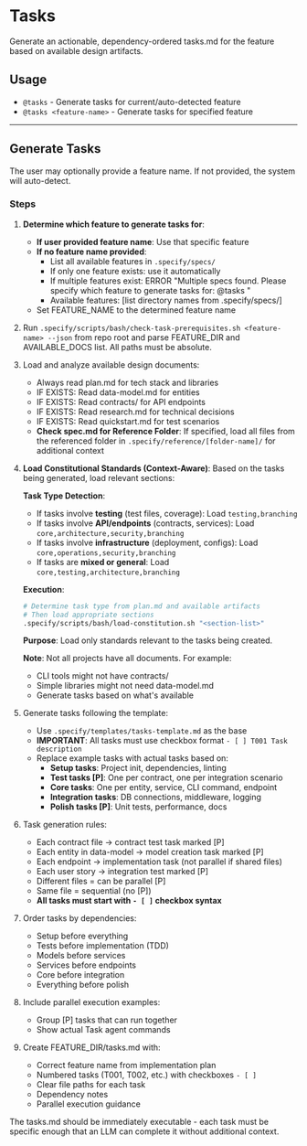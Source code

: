 # Tasks

Generate an actionable, dependency-ordered tasks.md for the feature based on available design artifacts.

## Usage

- `@tasks` - Generate tasks for current/auto-detected feature
- `@tasks <feature-name>` - Generate tasks for specified feature

---

## Generate Tasks

The user may optionally provide a feature name. If not provided, the system will auto-detect.

### Steps

1. **Determine which feature to generate tasks for**:

   - **If user provided feature name**: Use that specific feature
   - **If no feature name provided**:
     - List all available features in `.specify/specs/`
     - If only one feature exists: use it automatically
     - If multiple features exist: ERROR "Multiple specs found. Please specify which feature to generate tasks for: @tasks <feature-name>"
     - Available features: [list directory names from .specify/specs/]
   - Set FEATURE_NAME to the determined feature name

2. Run `.specify/scripts/bash/check-task-prerequisites.sh <feature-name> --json` from repo root and parse FEATURE_DIR and AVAILABLE_DOCS list. All paths must be absolute.

3. Load and analyze available design documents:

   - Always read plan.md for tech stack and libraries
   - IF EXISTS: Read data-model.md for entities
   - IF EXISTS: Read contracts/ for API endpoints
   - IF EXISTS: Read research.md for technical decisions
   - IF EXISTS: Read quickstart.md for test scenarios
   - **Check spec.md for Reference Folder**: If specified, load all files from the referenced folder in `.specify/reference/[folder-name]/` for additional context

4. **Load Constitutional Standards (Context-Aware)**: Based on the tasks being generated, load relevant sections:

   **Task Type Detection**:

   - If tasks involve **testing** (test files, coverage): Load `testing,branching`
   - If tasks involve **API/endpoints** (contracts, services): Load `core,architecture,security,branching`
   - If tasks involve **infrastructure** (deployment, configs): Load `core,operations,security,branching`
   - If tasks are **mixed or general**: Load `core,testing,architecture,branching`

   **Execution**:

   ```bash
   # Determine task type from plan.md and available artifacts
   # Then load appropriate sections
   .specify/scripts/bash/load-constitution.sh "<section-list>"
   ```

   **Purpose**: Load only standards relevant to the tasks being created.

   **Note**: Not all projects have all documents. For example:

   - CLI tools might not have contracts/
   - Simple libraries might not need data-model.md
   - Generate tasks based on what's available

5. Generate tasks following the template:

   - Use `.specify/templates/tasks-template.md` as the base
   - **IMPORTANT**: All tasks must use checkbox format `- [ ] T001 Task description`
   - Replace example tasks with actual tasks based on:
     - **Setup tasks**: Project init, dependencies, linting
     - **Test tasks [P]**: One per contract, one per integration scenario
     - **Core tasks**: One per entity, service, CLI command, endpoint
     - **Integration tasks**: DB connections, middleware, logging
     - **Polish tasks [P]**: Unit tests, performance, docs

6. Task generation rules:

   - Each contract file → contract test task marked [P]
   - Each entity in data-model → model creation task marked [P]
   - Each endpoint → implementation task (not parallel if shared files)
   - Each user story → integration test marked [P]
   - Different files = can be parallel [P]
   - Same file = sequential (no [P])
   - **All tasks must start with `- [ ]` checkbox syntax**

7. Order tasks by dependencies:

   - Setup before everything
   - Tests before implementation (TDD)
   - Models before services
   - Services before endpoints
   - Core before integration
   - Everything before polish

8. Include parallel execution examples:

   - Group [P] tasks that can run together
   - Show actual Task agent commands

9. Create FEATURE_DIR/tasks.md with:
   - Correct feature name from implementation plan
   - Numbered tasks (T001, T002, etc.) with checkboxes `- [ ]`
   - Clear file paths for each task
   - Dependency notes
   - Parallel execution guidance

The tasks.md should be immediately executable - each task must be specific enough that an LLM can complete it without additional context.
